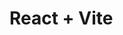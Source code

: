 # React + Vite

<!-- 컴포넌트 분리 -->

<!-- App.jsx : 메인 컴포넌트 상태를 관리하고, 'Form'과 'Table' 컴포넌트를 불러옵니다.

Form.jsx : 사용자 입력을 받는 폼 컴포넌트로, 입력 필드와 버튼들이 포함되어 있습니다.

Table.jsx : 국가 목록을 테이블 형태로 출력하는 컴포넌트 입니다.

TableRow.jsx : 개별 국가의 정보를 출력하는 테이블 행을 관리합니다. -->

<!-- 빈 input 필드에서 국가 추가 버튼 클릭시 "국가 이름을 입력해 주세요" 기능 추가  -->
